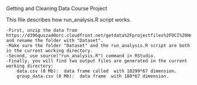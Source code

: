 Getting and Cleaning Data Course Project

This file describes how run_analysis.R script works.

    -First, unzip the data from https://d396qusza40orc.cloudfront.net/getdata%2Fprojectfiles%2FUCI%20HAR%20Dataset.zip and rename the folder with "Dataset".
    -Make sure the folder "Dataset" and the run_analysis.R script are both in the current working directory.
    -Second, use source("run_analysis.R") command in RStudio.
    -Finally, you will find two output files are generated in the current working directory:
		data.csv (8 Mb):  data frame called  with 10299*67 dimension.
        group_data.csv (8 Mb):  data frame  with 180*67 dimension.